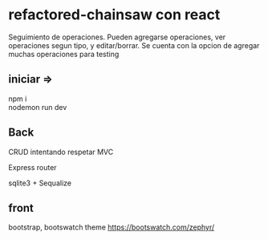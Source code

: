 # refactored-chainsaw con react
 
Seguimiento de operaciones.  Pueden agregarse operaciones, ver operaciones segun tipo, y editar/borrar.
Se cuenta con la opcion de agregar muchas operaciones para testing
 

 
## iniciar => 
npm i  
nodemon run dev

## Back

CRUD intentando respetar MVC

Express router

sqlite3 + Sequalize

 

## front 

bootstrap, bootswatch theme https://bootswatch.com/zephyr/ 



